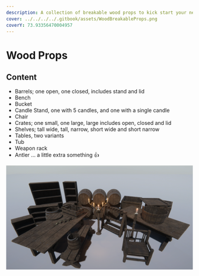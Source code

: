 ```yaml
---
description: A collection of breakable wood props to kick start your next project.
cover: ../../../../.gitbook/assets/WoodBreakableProps.png
coverY: 73.93356470004957
---
```


# Wood Props

## Content

* Barrels; one open, one closed, includes stand and lid
* Bench
* Bucket
* Candle Stand, one with 5 candles, and one with a single candle
* Chair
* Crates; one small, one large, large includes open, closed and lid
* Shelves; tall wide, tall, narrow, short wide and short narrow
* Tables, two variants
* Tub
* Weapon rack
* Antler ... a little extra something 👍

![Image taken in Unity 2019 HDRP with standard shader](<../../../../.gitbook/assets/image (167).png>)

